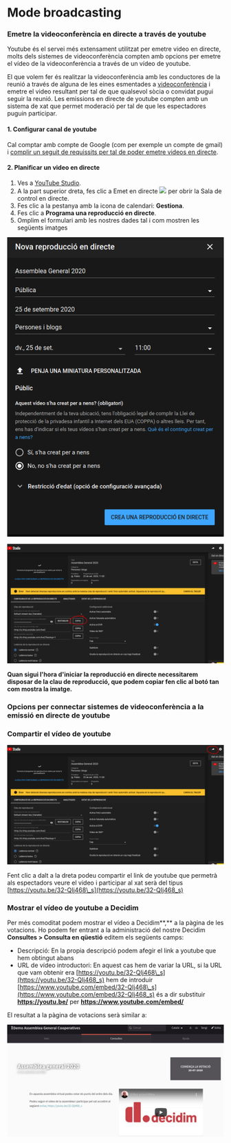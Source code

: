 # Mode broadcasting

### Emetre la videoconferència en directe a través de youtube 

Youtube és el servei més extensament utilitzat per emetre video en directe, molts dels sistemes de videoconferència compten amb opcions per emetre el vídeo de la videoconferència a través de un vídeo de youtube. 

El que volem fer és realitzar la videoconferència amb les conductores de la reunió a través de alguna de les eines esmentades a [videoconferència](./) i emetre el video resultant per tal de que qualsevol sòcia o convidat pugui seguir la reunió. Les emissions en directe de youtube compten amb un sistema de xat que permet moderació per tal de que les espectadores puguin participar.

#### 1. Configurar canal de youtube

Cal comptar amb compte de Google \(com per exemple un compte de gmail\) i [complir un seguit de requissits per tal de poder emetre videos en directe](https://support.google.com/youtube/answer/2474026?co=GENIE.Platform%3DDesktop&hl=ca&oco=0). 

#### 2. Planificar un video en directe

1. Ves a [YouTube Studio](http://studio.youtube.com/).
2. A la part superior dreta, fes clic a Emet en directe ![](https://lh6.googleusercontent.com/WvZ3w1UE0rDTT0YCA1fYEEZzzxBFaotOSWAlz84X-zSWgAiCwG0rwAtPoyLuLFpLcf4-n2tIjo8Gb5AxUZynSY-Es3R9T51ytL90NgcVIQkztkUGT8OlILgesO1kK3WqT7lG5UXGsg) per obrir la Sala de control en directe.
3. Fes clic a la pestanya amb la icona de calendari: **Gestiona**.
4. Fes clic a **Programa una reproducció en directe**.
5. Omplim el formulari amb les nostres dades tal i com mostren les següents imatges

![](../../.gitbook/assets/screenshot_2020-08-13-reproduccio-en-directe-youtube-studio-3-.png)

![](../../.gitbook/assets/screenshot_2020-08-13-reproduccio-en-directe-youtube-studio-4-.png)

**Quan sigui l'hora d'iniciar la reproducció en directe necessitarem disposar de la clau de reproducció, que podem copiar fen clic al botó tan com mostra la imatge.** 

### Opcions per connectar sistemes de videoconferència a la emissió en directe de youtube

### Compartir el vídeo de youtube

![](../../.gitbook/assets/screenshot_2020-08-13-reproduccio-en-directe-youtube-studio-5-.png)

Fent clic a dalt a la dreta podeu compartir el link de youtube que permetrà als espectadors veure el video i participar al xat serà del tipus [https://youtu.be/32-QIj468\_s](https://youtu.be/32-QIj468_s)

### Mostrar el vídeo de youtube a Decidim

Per més comoditat podem mostrar el vídeo a Decidim**,** a la pàgina de les votacions. Ho podem fer entrant a la administració del nostre Decidim **Consultes &gt; Consulta en qüestió** editem els següents camps: 

* Descripció: En la propia descripció podem afegir el link a youtube que hem obtingut abans
* URL de vídeo introductori: En aquest cas hem de variar la URL, si la URL que vam obtenir era  [https://youtu.be/32-QIj468\_s](https://youtu.be/32-QIj468_s) hem de introduir [https://www.youtube.com/embed/32-QIj468\_s](https://www.youtube.com/embed/32-QIj468_s) és a dir substituir **https://youtu.be/** per **https://www.youtube.com/embed/**

El resultat a la pàgina de votacions serà similar a: 

![](../../.gitbook/assets/screenshot_2020-08-13-demo-assemblea-general-cooperatives-1-.png)

 





